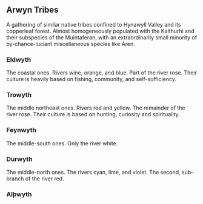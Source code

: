 ## Arwyn Tribes

A gathering of similar native tribes confined to Hynawyll Valley and its copperleaf forest. Almost homogeneously populated with the Kaithurhi and their subspecies of the Muintaferan, with an extraordinarily small minority of by-chance-luciant miscellaneous species like Áren.

### Eldwyth

The coastal ones. Rivers wine, orange, and blue. Part of the river rose. Their culture is heavily based on fishing, community, and self-sufficiency.

### Trowyth

The middle northeast ones. Rivers red and yellow. The remainder of the river rose. Their culture is based on hunting, curiosity and spirituality.

### Feynwyth

The middle-south ones. Only the river white.

### Durwyth

The middle-north ones. The rivers cyan, lime, and violet. The second, sub-branch of the river red.

### Alþwyth